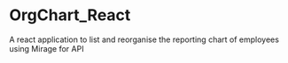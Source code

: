 # OrgChart_React
A react application to list and reorganise the reporting chart of employees using Mirage for API
